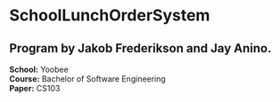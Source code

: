 # SchoolLunchOrderSystem

## Program by Jakob Frederikson and Jay Anino.  
**School:** Yoobee  
**Course:** Bachelor of Software Engineering  
**Paper:** CS103  
